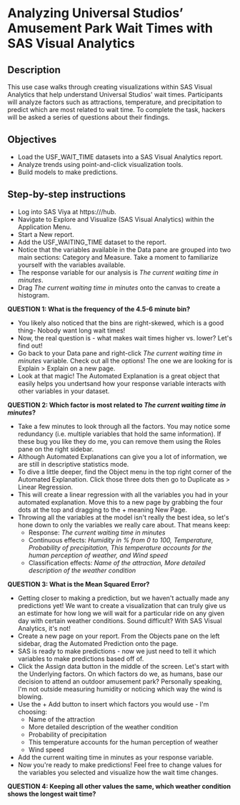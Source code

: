 # Analyzing Universal Studios’ Amusement Park Wait Times with SAS Visual Analytics

## Description
This use case walks through creating visualizations within SAS Visual Analytics that help understand Universal Studios' wait times. Participants will analyze factors such as attractions, temperature, and precipitation to predict which are most related to wait time. To complete the task, hackers will be asked a series of questions about their findings.
## Objectives
* Load the USF_WAIT_TIME datasets into a SAS Visual Analytics report.
* Analyze trends using point-and-click visualization tools.
* Build models to make predictions.

## Step-by-step instructions
* Log into SAS Viya at https://<viyaurl>/hub.
* Navigate to Explore and Visualize (SAS Visual Analytics) within the Application Menu.
* Start a New report.
* Add the USF_WAITING_TIME dataset to the report. 
* Notice that the variables available in the Data pane are grouped into two main sections: Category and Measure. Take a moment to familiarize yourself with the variables available.
* The response variable for our analysis is *The current waiting time in minutes*.
* Drag *The current waiting time in minutes* onto the canvas to create a histogram.

**QUESTION 1: What is the frequency of the 4.5-6 minute bin?**

* You likely also noticed that the bins are right-skewed, which is a good thing- Nobody want long wait times!
* Now, the real question is - what makes wait times higher vs. lower? Let's find out!
* Go back to your Data pane and right-click *The current waiting time in minutes* variable. Check out all the options! The one we are looking for is Explain > Explain on a new page.
* Look at that magic! The Automated Explanation is a great object that easily helps you undertsand how your response variable interacts with other variables in your dataset.

**QUESTION 2: Which factor is most related to *The current waiting time in minutes*?**

* Take a few minutes to look through all the factors. You may notice some redundancy (i.e. multiple variables that hold the same information). If these bug you like they do me, you can remove them using the Roles pane on the right sidebar.
* Although Automated Explanations can give you a lot of information, we are still in descriptive statistics mode.
* To dive a little deeper, find the Object menu in the top right corner of the Automated Explanation. Click those three dots then go to Duplicate as > Linear Regression.
* This will create a linear regression with all the variables you had in your automated explanation. Move this to a new page by grabbing the four dots at the top and dragging to the + meaning New Page.
* Throwing all the variables at the model isn't really the best idea, so let's hone down to only the variables we really care about. That means keep:
  - Response: *The current waiting time in minutes*
  - Continuous effects: *Humidity in % from 0 to 100, Temperature, Probability of precipitation, This temperature accounts for the human perception of weather, and Wind speed*
  - Classification effects: *Name of the attraction, More detailed description of the weather condition*

**QUESTION 3: What is the Mean Squared Error?**

* Getting closer to making a prediction, but we haven't actually made any predictions yet! We want to create a visualization that can truly give us an estimate for how long we will wait for a particular ride on any given day with certain weather conditions. Sound difficult? With SAS Visual Analytics, it's not!
* Create a new page on your report. From the Objects pane on the left sidebar, drag the Automated Prediction onto the page.
* SAS is ready to make predictions - now we just need to tell it which variables to make predictions based off of.
* Click the Assign data button in the middle of the screen. Let's start with the Underlying factors. On which factors do we, as humans, base our decision to attend an outdoor amusement park? Personally speaking, I'm not outside measuring humidity or noticing which way the wind is blowing.
* Use the + Add button to insert which factors you would use - I'm choosing:
  - Name of the attraction
  - More detailed description of the weather condition
  - Probability of precipitation
  - This temperature accounts for the human perception of weather
  - Wind speed
 * Add the current waiting time in minutes as your response variable.
 * Now you're ready to make predictions! Feel free to change values for the variables you selected and visualize how the wait time changes.

**QUESTION 4: Keeping all other values the same, which weather condition shows the longest wait time?**
